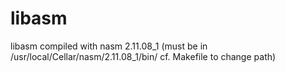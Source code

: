 # libasm
libasm compiled with nasm 2.11.08_1 (must be in /usr/local/Cellar/nasm/2.11.08_1/bin/ cf. Makefile to change path)
